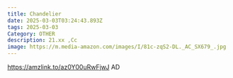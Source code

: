 ```yaml
---
title: Chandelier
date: 2025-03-03T03:24:43.893Z
tags: 2025-03-03
Category: OTHER
description: 21.xx ,Cc
image: https://m.media-amazon.com/images/I/81c-zqS2-DL._AC_SX679_.jpg
---
```

https://amzlink.to/az0Y00uRwFjwJ  AD
